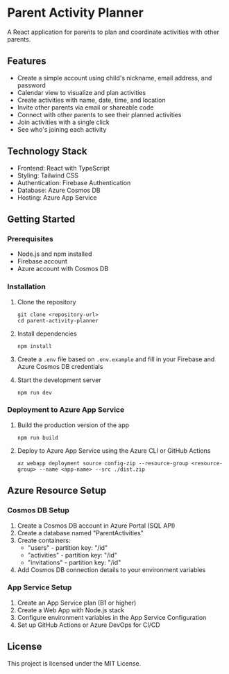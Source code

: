 # Parent Activity Planner

A React application for parents to plan and coordinate activities with other parents.

## Features

- Create a simple account using child's nickname, email address, and password
- Calendar view to visualize and plan activities
- Create activities with name, date, time, and location
- Invite other parents via email or shareable code
- Connect with other parents to see their planned activities
- Join activities with a single click
- See who's joining each activity

## Technology Stack

- Frontend: React with TypeScript
- Styling: Tailwind CSS
- Authentication: Firebase Authentication
- Database: Azure Cosmos DB
- Hosting: Azure App Service

## Getting Started

### Prerequisites

- Node.js and npm installed
- Firebase account
- Azure account with Cosmos DB

### Installation

1. Clone the repository
   ```
   git clone <repository-url>
   cd parent-activity-planner
   ```

2. Install dependencies
   ```
   npm install
   ```

3. Create a `.env` file based on `.env.example` and fill in your Firebase and Azure Cosmos DB credentials

4. Start the development server
   ```
   npm run dev
   ```

### Deployment to Azure App Service

1. Build the production version of the app
   ```
   npm run build
   ```

2. Deploy to Azure App Service using the Azure CLI or GitHub Actions
   ```
   az webapp deployment source config-zip --resource-group <resource-group> --name <app-name> --src ./dist.zip
   ```

## Azure Resource Setup

### Cosmos DB Setup

1. Create a Cosmos DB account in Azure Portal (SQL API)
2. Create a database named "ParentActivities"
3. Create containers:
   - "users" - partition key: "/id"
   - "activities" - partition key: "/id"
   - "invitations" - partition key: "/id"
4. Add Cosmos DB connection details to your environment variables

### App Service Setup

1. Create an App Service plan (B1 or higher)
2. Create a Web App with Node.js stack
3. Configure environment variables in the App Service Configuration
4. Set up GitHub Actions or Azure DevOps for CI/CD

## License

This project is licensed under the MIT License.